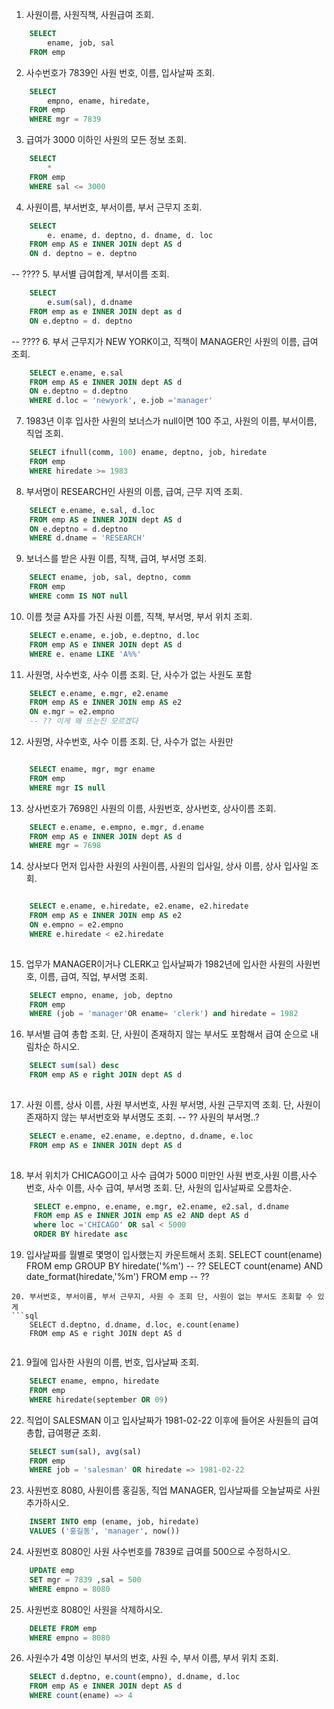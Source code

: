 1. 사원이름, 사원직책, 사원급여 조회.
```sql
	SELECT 
		ename, job, sal
	FROM emp 
```	
2. 사수번호가 7839인 사원 번호, 이름, 입사날짜 조회.
```sql
	SELECT 
		empno, ename, hiredate,
	FROM emp
	WHERE mgr = 7839
```
3. 급여가 3000 이하인 사원의 모든 정보 조회.
```sql
	SELECT 
		*
	FROM emp
	WHERE sal <= 3000
```
4. 사원이름, 부서번호, 부서이름, 부서 근무지 조회.
```sql
	SELECT 
		e. ename, d. deptno, d. dname, d. loc
	FROM emp AS e INNER JOIN dept AS d
	ON d. deptno = e. deptno
```	
 -- ???? 5. 부서별 급여합계, 부서이름 조회. 
```sql
	SELECT 
		e.sum(sal), d.dname
	FROM emp as e INNER JOIN dept as d
	ON e.deptno = d. deptno
```	
	

 -- ???? 6. 부서 근무지가 NEW YORK이고, 직책이 MANAGER인 사원의 이름, 급여 조회. 
```sql
	SELECT e.ename, e.sal
	FROM emp AS e INNER JOIN dept AS d
	ON e.deptno = d.deptno
	WHERE d.loc = 'newyork', e.job ='manager'
```	
7. 1983년 이후 입사한 사원의 보너스가 null이면 100 주고, 사원의 이름, 부서이름, 직업 조회.
```sql
	SELECT ifnull(comm, 100) ename, deptno, job, hiredate
	FROM emp
	WHERE hiredate >= 1983
```	
8.  부서명이 RESEARCH인 사원의 이름, 급여, 근무 지역 조회.
```sql
	SELECT e.ename, e.sal, d.loc
	FROM emp AS e INNER JOIN dept AS d
	ON e.deptno = d.deptno
	WHERE d.dname = 'RESEARCH'
```	
9. 보너스를 받은 사원 이름, 직책, 급여, 부서명 조회.
```sql
	SELECT ename, job, sal, deptno, comm
	FROM emp
	WHERE comm IS NOT null
```
10. 이름 첫글 A자를 가진 사원 이름, 직책, 부서명, 부서 위치 조회.
```sql
	SELECT e.ename, e.job, e.deptno, d.loc
	FROM emp AS e INNER JOIN dept AS d
	WHERE e. ename LIKE 'A%%'
```
11. 사원명, 사수번호, 사수 이름 조회. 단, 사수가 없는 사원도 포함
```sql
	SELECT e.ename, e.mgr, e2.ename 
	FROM emp AS e INNER JOIN emp AS e2
	ON e.mgr = e2.empno
	-- ?? 이게 왜 뜨는진 모르겠다
```	
12. 사원명, 사수번호, 사수 이름 조회. 단, 사수가 없는 사원만
```sql

	SELECT ename, mgr, mgr ename
	FROM emp
	WHERE mgr IS null

```
13. 상사번호가 7698인 사원의 이름, 사원번호, 상사번호, 상사이름 조회.
```sql
	SELECT e.ename, e.empno, e.mgr, d.ename
	FROM emp AS e INNER JOIN dept AS d
	WHERE mgr = 7698

```
14. 상사보다 먼저 입사한 사원의 사원이름, 사원의 입사일, 상사 이름, 상사 입사일 조회.
```sql

	SELECT e.ename, e.hiredate, e2.ename, e2.hiredate
	FROM emp AS e INNER JOIN emp AS e2
	ON e.empno = e2.empno
	WHERE e.hiredate < e2.hiredate
	
```
15. 업무가 MANAGER이거나 CLERK고 입사날짜가 1982년에 입사한
 사원의 사원번호, 이름, 급여, 직업, 부서명 조회.
```sql
 	SELECT empno, ename, job, deptno
 	FROM emp
 	WHERE (job = 'manager'OR ename= 'clerk') and hiredate = 1982	

```
16. 부서별 급여 총합 조회. 
    단, 사원이 존재하지 않는 부서도 포함해서 급여 순으로 내림차순 하시오.
```sql
	SELECT sum(sal) desc
	FROM emp AS e right JOIN dept AS d
	
```
17.  사원 이름, 상사 이름, 사원 부서번호, 사원 부서명, 사원 근무지역 조회. 
    단, 사원이 존재하지 않는 부서번호와 부서명도 조회.
    -- ?? 사원의 부서명..?
```sql
    SELECT e.ename, e2.ename, e.deptno, d.dname, e.loc
    FROM emp AS e INNER JOIN dept AS d
   
``` 

18. 부서 위치가 CHICAGO이고 사수 급여가 5000 미만인 
 사원 번호,사원 이름,사수 번호, 사수 이름, 사수 급여, 부서명 조회.
 단, 사원의 입사날짜로 오름차순.
```sql
	 SELECT e.empno, e.ename, e.mgr, e2.ename, e2.sal, d.dname
	 FROM emp AS e INNER JOIN emp AS e2 AND dept AS d
	 where loc ='CHICAGO' OR sal < 5000
	 ORDER BY hiredate asc
```
19. 입사날짜를 월별로 몇명이 입사했는지 카운트해서 조회.
	SELECT count(ename)
	FROM emp
	GROUP BY hiredate('%m')
-- ??
	SELECT count(ename) AND date_format(hiredate,'%m')
	FROM emp
-- ??
	
```
20. 부서번호, 부서이름, 부서 근무지, 사원 수 조회 단, 사원이 없는 부서도 조회할 수 있게 
```sql
	SELECT d.deptno, d.dname, d.loc, e.count(ename)
	FROM emp AS e right JOIN dept AS d
	
```
21. 9월에 입사한 사원의 이름, 번호, 입사날짜 조회.
```sql
	SELECT ename, empno, hiredate
	FROM emp
	WHERE hiredate(september OR 09)

```
22. 직업이 SALESMAN 이고 입사날짜가 1981-02-22 이후에 들어온 사원들의 급여 총합, 급여평균 조회.
```sql
	SELECT sum(sal), avg(sal)
	FROM emp
	WHERE job = 'salesman' OR hiredate => 1981-02-22

```
23. 사원번호 8080, 사원이름 홍길동, 직업 MANAGER, 입사날짜를 오늘날짜로 사원 추가하시오.
```sql
	INSERT INTO emp (ename, job, hiredate)
	VALUES ('홍길동', 'manager', now())

```
24. 사원번호 8080인 사원 사수번호를 7839로 급여를 500으로 수정하시오.
```sql
	UPDATE emp
	SET mgr = 7839 ,sal = 500
	WHERE empno = 8080 

```
25. 사원번호 8080인 사원을 삭제하시오.
```sql
	DELETE FROM emp
	WHERE empno = 8080

```
26. 사원수가 4명 이상인 부서의 번호, 사원 수, 부서 이름, 부서 위치 조회.
```sql
	SELECT d.deptno, e.count(empno), d.dname, d.loc
	FROM emp AS e INNER JOIN dept AS d
	WHERE count(ename) => 4
```
